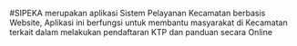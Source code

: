 #SIPEKA
merupakan aplikasi Sistem Pelayanan Kecamatan berbasis Website, Aplikasi ini berfungsi untuk membantu masyarakat di Kecamatan terkait dalam melakukan pendaftaran KTP dan panduan secara Online